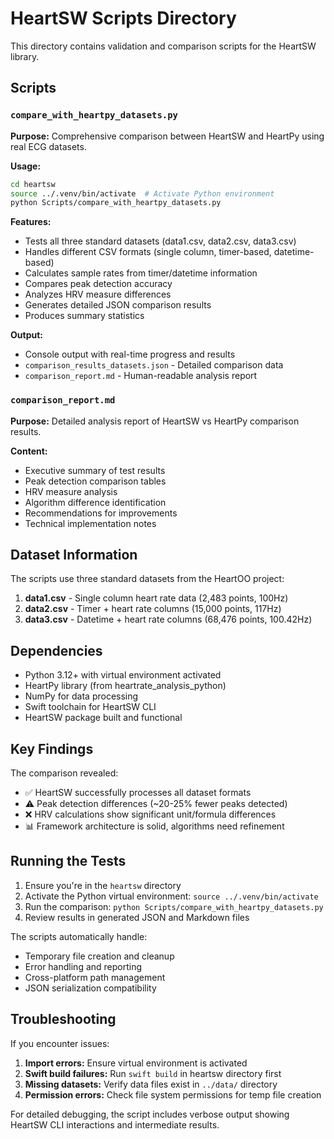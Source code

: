 # HeartSW Scripts Directory

This directory contains validation and comparison scripts for the HeartSW library.

## Scripts

### `compare_with_heartpy_datasets.py`

**Purpose:** Comprehensive comparison between HeartSW and HeartPy using real ECG datasets.

**Usage:**
```bash
cd heartsw
source ../.venv/bin/activate  # Activate Python environment
python Scripts/compare_with_heartpy_datasets.py
```

**Features:**
- Tests all three standard datasets (data1.csv, data2.csv, data3.csv)
- Handles different CSV formats (single column, timer-based, datetime-based)
- Calculates sample rates from timer/datetime information
- Compares peak detection accuracy
- Analyzes HRV measure differences
- Generates detailed JSON comparison results
- Produces summary statistics

**Output:**
- Console output with real-time progress and results
- `comparison_results_datasets.json` - Detailed comparison data
- `comparison_report.md` - Human-readable analysis report

### `comparison_report.md`

**Purpose:** Detailed analysis report of HeartSW vs HeartPy comparison results.

**Content:**
- Executive summary of test results
- Peak detection comparison tables
- HRV measure analysis
- Algorithm difference identification
- Recommendations for improvements
- Technical implementation notes

## Dataset Information

The scripts use three standard datasets from the HeartOO project:

1. **data1.csv** - Single column heart rate data (2,483 points, 100Hz)
2. **data2.csv** - Timer + heart rate columns (15,000 points, 117Hz)
3. **data3.csv** - Datetime + heart rate columns (68,476 points, 100.42Hz)

## Dependencies

- Python 3.12+ with virtual environment activated
- HeartPy library (from heartrate_analysis_python)
- NumPy for data processing
- Swift toolchain for HeartSW CLI
- HeartSW package built and functional

## Key Findings

The comparison revealed:
- ✅ HeartSW successfully processes all dataset formats
- ⚠️  Peak detection differences (~20-25% fewer peaks detected)
- ❌ HRV calculations show significant unit/formula differences
- 📊 Framework architecture is solid, algorithms need refinement

## Running the Tests

1. Ensure you're in the `heartsw` directory
2. Activate the Python virtual environment: `source ../.venv/bin/activate`
3. Run the comparison: `python Scripts/compare_with_heartpy_datasets.py`
4. Review results in generated JSON and Markdown files

The scripts automatically handle:
- Temporary file creation and cleanup
- Error handling and reporting
- Cross-platform path management
- JSON serialization compatibility

## Troubleshooting

If you encounter issues:

1. **Import errors:** Ensure virtual environment is activated
2. **Swift build failures:** Run `swift build` in heartsw directory first
3. **Missing datasets:** Verify data files exist in `../data/` directory
4. **Permission errors:** Check file system permissions for temp file creation

For detailed debugging, the script includes verbose output showing HeartSW CLI interactions and intermediate results.